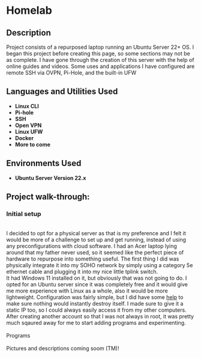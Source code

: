 <h1>Homelab</h1>

<h2>Description</h2>
Project consists of a repurposed laptop running an Ubuntu Server 22+ OS. I began this project before creating this page, so some sections may not be as complete. I have gone through the creation of this server with the help of online guides and videos. Some uses and applications I have configured are remote SSH via OVPN, Pi-Hole, and the built-in UFW
<br />


<h2>Languages and Utilities Used</h2>

- <b>Linux CLI</b> 
- <b>Pi-hole</b>
- <b>SSH</b>
- <b>Open VPN</b>
- <b>Linux UFW</b>
- <b>Docker</b>
- <b>More to come</b>

<h2>Environments Used </h2>

- <b>Ubuntu Server Version 22.x</b>

<h2>Project walk-through:</h2>

<p align="center">
<h3>Initial setup</h3> <br/>
I decided to opt for a physical server as that is my preference and I felt it would be more of a challenge to set up and get running, instead of using any preconfigurations with cloud software. I had an Acer laptop lying around that my father never used, so it seemed like the perfect piece of hardware to repurpose into something useful. The first thing I did was physically integrate it into my SOHO network by simply using a category 5e ethernet cable and plugging it into my nice little tplink switch. <br/>
 It had Windows 11 installed on it, but obviously that was not going to do. I opted for an Ubuntu server since it was completely free and it would give me more experience with Linux as a whole, also it would be more lightweight. Configuration was fairly simple, but I did have some <a href="https://www.youtube.com/watch?v=2Btkx9toufg">help</a> to make sure nothing would instantly destroy itself. I made sure to give it a static IP too, so I could always easily access it from my other computers. After creating another account so that I was not always in root, it was pretty much sqaured away for me to start adding programs and experimenting. 
<br />
<br />
Programs  <br/>
<img />
<br />
<br />
Pictures and descriptions coming soom (TM)!
</p>

<!--
 ```diff
- text in red
+ text in green
! text in orange
# text in gray
@@ text in purple (and bold)@@
```
--!>
